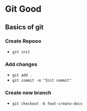 # Git Good

## Basics of git

### Create Repooo

- `git init`

### Add changes

- `git add .`
- `git commit -m "Init commit"`

### Create new branch

- `git checkout -b feat-create-docs`
